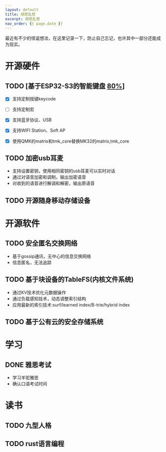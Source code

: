 ```yaml
---
layout: default
title: 胡思乱想
excerpt: 胡思乱想
nav_order: {{ page.date }}
---
```


最近有不少的怪诞想法，在这里记录一下，防止自己忘记，也许其中一部分还能成为现实。


# 开源硬件


## TODO [基于ESP32-S3的智能键盘 [80%](https://github.com/paul356/MK32)]

-   [X] 支持定制按键keycode
-   [ ] 支持定制宏
-   [X] 支持蓝牙协议、USB
-   [X] 支持WIFI Station、Soft AP
-   [X] 使用QMK的matrix和tmk\_core替换MK32的matrix,tmk\_core


## TODO 加密usb耳麦

-   支持设置密钥，使用相同密钥的usb耳麦可以实时对话
-   通过对语音加密和调制，输出加密语音
-   对收到的语音进行解调和解密，输出原语音


## TODO 开源随身移动存储设备


# 开源软件


## TODO 安全匿名交换网络

-   基于gossip通讯，无中心的信息交换网络
-   信息匿名，无法追踪


## TODO 基于块设备的TableFS(内核文件系统)

-   通过KV技术优化元数据操作
-   通过负载感知技术，动态调整索引结构
-   应用最新的索引技术:surf/learned index/B-trie/hybrid index


## TODO 基于公有云的安全存储系统


# 学习


## DONE 雅思考试

-   学习羊驼雅思
-   确认口语考试时间


# 读书


## TODO 九型人格


## TODO rust语言编程

